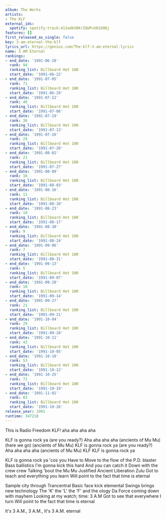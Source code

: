 ```yaml
---
album: The Works
artists:
- The KLF
external_ids:
  spotify: spotify:track:413adkV8KrZQUPvU0iD9Dj
features: []
first_released_as_single: false
key: 3-am-eternal-the-klf
lyrics_url: https://genius.com/The-klf-3-am-eternal-lyrics
name: 3 AM Eternal
rankings:
- end_date: '1991-06-28'
  rank: 94
  ranking_list: Billboard Hot 100
  start_date: '1991-06-22'
- end_date: '1991-07-05'
  rank: 71
  ranking_list: Billboard Hot 100
  start_date: '1991-06-29'
- end_date: '1991-07-12'
  rank: 46
  ranking_list: Billboard Hot 100
  start_date: '1991-07-06'
- end_date: '1991-07-19'
  rank: 36
  ranking_list: Billboard Hot 100
  start_date: '1991-07-13'
- end_date: '1991-07-26'
  rank: 29
  ranking_list: Billboard Hot 100
  start_date: '1991-07-20'
- end_date: '1991-08-02'
  rank: 21
  ranking_list: Billboard Hot 100
  start_date: '1991-07-27'
- end_date: '1991-08-09'
  rank: 16
  ranking_list: Billboard Hot 100
  start_date: '1991-08-03'
- end_date: '1991-08-16'
  rank: 11
  ranking_list: Billboard Hot 100
  start_date: '1991-08-10'
- end_date: '1991-08-23'
  rank: 10
  ranking_list: Billboard Hot 100
  start_date: '1991-08-17'
- end_date: '1991-08-30'
  rank: 9
  ranking_list: Billboard Hot 100
  start_date: '1991-08-24'
- end_date: '1991-09-06'
  rank: 7
  ranking_list: Billboard Hot 100
  start_date: '1991-08-31'
- end_date: '1991-09-13'
  rank: 5
  ranking_list: Billboard Hot 100
  start_date: '1991-09-07'
- end_date: '1991-09-20'
  rank: 10
  ranking_list: Billboard Hot 100
  start_date: '1991-09-14'
- end_date: '1991-09-27'
  rank: 21
  ranking_list: Billboard Hot 100
  start_date: '1991-09-21'
- end_date: '1991-10-04'
  rank: 29
  ranking_list: Billboard Hot 100
  start_date: '1991-09-28'
- end_date: '1991-10-11'
  rank: 43
  ranking_list: Billboard Hot 100
  start_date: '1991-10-05'
- end_date: '1991-10-18'
  rank: 53
  ranking_list: Billboard Hot 100
  start_date: '1991-10-12'
- end_date: '1991-10-25'
  rank: 71
  ranking_list: Billboard Hot 100
  start_date: '1991-10-19'
- end_date: '1991-11-01'
  rank: 83
  ranking_list: Billboard Hot 100
  start_date: '1991-10-26'
release_year: 1991
runtime: 347218
---
```

This is Radio Freedom
KLF! aha aha aha aha

KLF is gonna rock ya
(are you ready?)
Aha aha aha aha
(ancients of Mu Mu)
(here we go)
(ancients of Mu Mu)
KLF is gonna rock ya
(are you ready?)
Aha aha aha aha
(ancients of Mu Mu)
KLF KLF is gonna rock ya

KLF is gonna rock ya 'cos you
Have to
Move to the flow of the P.D. blaster
Bass ballistics
I'm gonna kick this hard
And you can catch it
Down with the crew crew
Talking 'bout the Mu Mu
Justified Ancient Liberation Zulu
Got to teach and everything you learn
Will point to the fact that time is eternal

Sample city through Trancentral
Basic face kick elemental
Swings brings new technology
The 'K' the 'L' the 'F' and the ology
Da Force coming down with mayhem
Looking at my watch; time: 3 A.M
Got to see that everywhere I turn
Will point to the fact that time is eternal

It's 3 A.M., 3 A.M., It's 3 A.M. eternal
